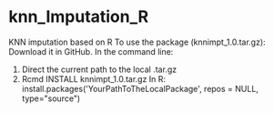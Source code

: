 # knn_Imputation_R
KNN imputation based on R
To use the package (knnimpt_1.0.tar.gz):
Download it in GitHub.
In the command line:
1. Direct the current path to the local .tar.gz
2. Rcmd INSTALL knnimpt_1.0.tar.gz
In R:
install.packages('YourPathToTheLocalPackage', repos = NULL, type="source")
